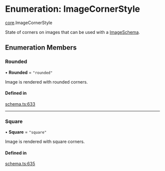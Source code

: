 # Enumeration: ImageCornerStyle

[core](../modules/core.md).ImageCornerStyle

State of corners on images that can be used with a [ImageSchema](../interfaces/core.ImageSchema.md).

## Enumeration Members

### Rounded

• **Rounded** = ``"rounded"``

Image is rendered with rounded corners.

#### Defined in

[schema.ts:633](https://github.com/coda/packs-sdk/blob/main/schema.ts#L633)

___

### Square

• **Square** = ``"square"``

Image is rendered with square corners.

#### Defined in

[schema.ts:635](https://github.com/coda/packs-sdk/blob/main/schema.ts#L635)
